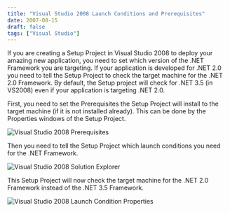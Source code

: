 ```yaml
---
title: "Visual Studio 2008 Launch Conditions and Prerequisites"
date: 2007-08-15
draft: false
tags: ["Visual Studio"]
---
```


If you are creating a Setup Project in Visual Studio 2008 to deploy your amazing new application, you need to set which version of the .NET Framework you are targeting. If your application is developed for .NET 2.0 you need to tell the Setup Project to check the target machine for the .NET 2.0 Framework. By default, the Setup project will check for .NET 3.5 (in VS2008) even if your application is targeting .NET 2.0.

First, you need to set the Prerequisites the Setup Project will install to the target machine (if it is not installed already). This can be done by the Properties windows of the Setup Project.

![Visual Studio 2008 Prerequisites](/media/VS2008_Prerequisites.png)

Then you need to tell the Setup Project which launch conditions you need for the .NET Framework.

![Visual Studio 2008 Solution Explorer](/media/VS2008_SolutionExplorer.png)

This Setup Project will now check the target machine for the .NET 2.0 Framework instead of the .NET 3.5 Framework.

![Visual Studio 2008 Launch Condition Properties](/media/VS2008_LaunchConditionProperties.png)